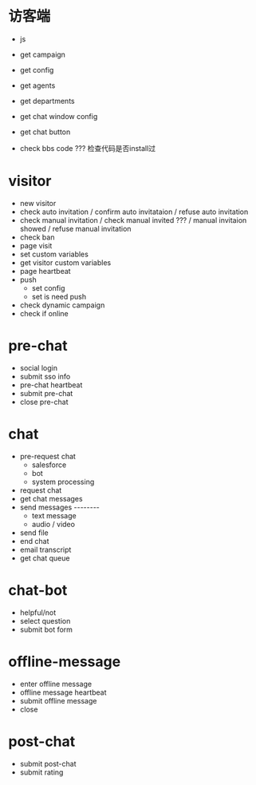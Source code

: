 # 访客端

- js
- get campaign
- get config
- get agents
- get departments
- get chat window config


- get chat button
- check bbs code ??? 检查代码是否install过

# visitor
  - new visitor
  - check auto invitation / confirm auto invitataion / refuse auto invitation
  - check manual invitation / check manual invited ??? / manual invitaion showed / refuse manual invitation
  - check ban
  - page visit
  - set custom variables
  - get visitor custom variables
  - page heartbeat
  - push
    - set config
    - set is need push
  - check dynamic campaign
  - check if online
  
  
# pre-chat
  - social login
  - submit sso info
  - pre-chat heartbeat
  - submit pre-chat
  - close pre-chat

# chat
  - pre-request chat
    - salesforce
    - bot
    - system processing
  - request chat
  - get chat messages
  - send messages  --------
    - text message
    - audio / video
  - send file
  - end chat
  - email transcript
  - get chat queue


# chat-bot
  - helpful/not
  - select question
  - submit bot form

# offline-message
  - enter offline message
  - offline message heartbeat
  - submit offline message
  - close

# post-chat
  - submit post-chat
  - submit rating


  